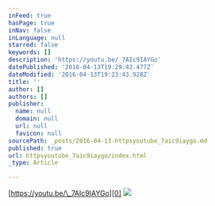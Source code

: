 ```yaml
---
inFeed: true
hasPage: true
inNav: false
inLanguage: null
starred: false
keywords: []
description: 'https://youtu.be/_7AIc9IAYGo'
datePublished: '2016-04-13T19:29:42.477Z'
dateModified: '2016-04-13T19:23:43.928Z'
title: ''
author: []
authors: []
publisher:
  name: null
  domain: null
  url: null
  favicon: null
sourcePath: _posts/2016-04-13-httpsyoutube_7aic9iaygo.md
published: true
url: httpsyoutube_7aic9iaygo/index.html
_type: Article

---
```

[https://youtu.be/\_7AIc9IAYGo][0]
![](https://the-grid-user-content.s3-us-west-2.amazonaws.com/ba653d0f-8ab8-4109-ad38-03cb5ea6d353.png)

[0]: null